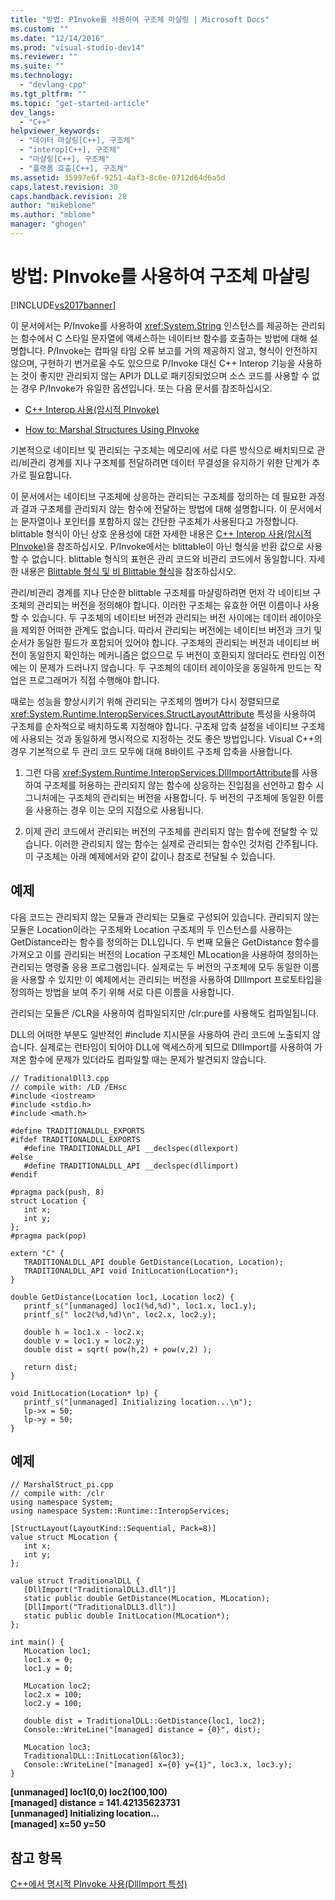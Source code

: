```yaml
---
title: "방법: PInvoke를 사용하여 구조체 마샬링 | Microsoft Docs"
ms.custom: ""
ms.date: "12/14/2016"
ms.prod: "visual-studio-dev14"
ms.reviewer: ""
ms.suite: ""
ms.technology: 
  - "devlang-cpp"
ms.tgt_pltfrm: ""
ms.topic: "get-started-article"
dev_langs: 
  - "C++"
helpviewer_keywords: 
  - "데이터 마샬링[C++], 구조체"
  - "interop[C++], 구조체"
  - "마샬링[C++], 구조체"
  - "플랫폼 호출[C++], 구조체"
ms.assetid: 35997e6f-9251-4af3-8c6e-0712d64d6a5d
caps.latest.revision: 30
caps.handback.revision: 28
author: "mikeblome"
ms.author: "mblome"
manager: "ghogen"
---
```

# 방법: PInvoke를 사용하여 구조체 마샬링
[!INCLUDE[vs2017banner](../assembler/inline/includes/vs2017banner.md)]

이 문서에서는 P\/Invoke를 사용하여 <xref:System.String> 인스턴스를 제공하는 관리되는 함수에서 C 스타일 문자열에 액세스하는 네이티브 함수를 호출하는 방법에 대해 설명합니다.  P\/Invoke는 컴파일 타임 오류 보고를 거의 제공하지 않고, 형식이 안전하지 않으며, 구현하기 번거로울 수도 있으므로 P\/Invoke 대신 C\+\+ Interop 기능을 사용하는 것이 좋지만 관리되지 않는 API가 DLL로 패키징되었으며 소스 코드를 사용할 수 없는 경우 P\/Invoke가 유일한 옵션입니다.  또는 다음 문서를 참조하십시오.  
  
-   [C\+\+ Interop 사용\(암시적 PInvoke\)](../dotnet/using-cpp-interop-implicit-pinvoke.md)  
  
-   [How to: Marshal Structures Using PInvoke](../dotnet/how-to-marshal-structures-using-pinvoke.md)  
  
 기본적으로 네이티브 및 관리되는 구조체는 메모리에 서로 다른 방식으로 배치되므로 관리\/비관리 경계를 지나 구조체를 전달하려면 데이터 무결성을 유지하기 위한 단계가 추가로 필요합니다.  
  
 이 문서에서는 네이티브 구조체에 상응하는 관리되는 구조체를 정의하는 데 필요한 과정과 결과 구조체를 관리되지 않는 함수에 전달하는 방법에 대해 설명합니다.  이 문서에서는 문자열이나 포인터를 포함하지 않는 간단한 구조체가 사용된다고 가정합니다.  blittable 형식이 아닌 상호 운용성에 대한 자세한 내용은 [C\+\+ Interop 사용\(암시적 PInvoke\)](../dotnet/using-cpp-interop-implicit-pinvoke.md)을 참조하십시오.  P\/Invoke에서는 blittable이 아닌 형식을 반환 값으로 사용할 수 없습니다.  blittable 형식의 표현은 관리 코드와 비관리 코드에서 동일합니다.  자세한 내용은 [Blittable 형식 및 비 Blittable 형식](../Topic/Blittable%20and%20Non-Blittable%20Types.md)을 참조하십시오.  
  
 관리\/비관리 경계를 지나 단순한 blittable 구조체를 마샬링하려면 먼저 각 네이티브 구조체의 관리되는 버전을 정의해야 합니다.  이러한 구조체는 유효한 어떤 이름이나 사용할 수 있습니다. 두 구조체의 네이티브 버전과 관리되는 버전 사이에는 데이터 레이아웃을 제외한 어떠한 관계도 없습니다.  따라서 관리되는 버전에는 네이티브 버전과 크기 및 순서가 동일한 필드가 포함되어 있어야 합니다. 구조체의 관리되는 버전과 네이티브 버전이 동일한지 확인하는 메커니즘은 없으므로 두 버전이 호환되지 않더라도 런타임 이전에는 이 문제가 드러나지 않습니다.  두 구조체의 데이터 레이아웃을 동일하게 만드는 작업은 프로그래머가 직접 수행해야 합니다.  
  
 때로는 성능을 향상시키기 위해 관리되는 구조체의 멤버가 다시 정렬되므로 <xref:System.Runtime.InteropServices.StructLayoutAttribute> 특성을 사용하여 구조체를 순차적으로 배치하도록 지정해야 합니다.  구조체 압축 설정을 네이티브 구조체에 사용되는 것과 동일하게 명시적으로 지정하는 것도 좋은 방법입니다. Visual C\+\+의 경우 기본적으로 두 관리 코드 모두에 대해 8바이트 구조체 압축을 사용합니다.  
  
1.  그런 다음 <xref:System.Runtime.InteropServices.DllImportAttribute>를 사용하여 구조체를 허용하는 관리되지 않는 함수에 상응하는 진입점을 선언하고 함수 시그니처에는 구조체의 관리되는 버전을 사용합니다. 두 버전의 구조체에 동일한 이름을 사용하는 경우 이는 모의 지점으로 사용됩니다.  
  
2.  이제 관리 코드에서 관리되는 버전의 구조체를 관리되지 않는 함수에 전달할 수 있습니다. 이러한 관리되지 않는 함수는 실제로 관리되는 함수인 것처럼 간주됩니다.  이 구조체는 아래 예제에서와 같이 값이나 참조로 전달될 수 있습니다.  
  
## 예제  
 다음 코드는 관리되지 않는 모듈과 관리되는 모듈로 구성되어 있습니다.  관리되지 않는 모듈은 Location이라는 구조체와 Location 구조체의 두 인스턴스를 사용하는 GetDistance라는 함수를 정의하는 DLL입니다.  두 번째 모듈은 GetDistance 함수를 가져오고 이를 관리되는 버전의 Location 구조체인 MLocation을 사용하여 정의하는 관리되는 명령줄 응용 프로그램입니다.  실제로는 두 버전의 구조체에 모두 동일한 이름을 사용할 수 있지만 이 예제에서는 관리되는 버전을 사용하여 DllImport 프로토타입을 정의하는 방법을 보여 주기 위해 서로 다른 이름을 사용합니다.  
  
 관리되는 모듈은 \/CLR을 사용하여 컴파일되지만 \/clr:pure를 사용해도 컴파일됩니다.  
  
 DLL의 어떠한 부분도 일반적인 \#include 지시문을 사용하여 관리 코드에 노출되지 않습니다.  실제로는 런타임이 되어야 DLL에 액세스하게 되므로 DllImport를 사용하여 가져온 함수에 문제가 있더라도 컴파일할 때는 문제가 발견되지 않습니다.  
  
```  
// TraditionalDll3.cpp  
// compile with: /LD /EHsc  
#include <iostream>  
#include <stdio.h>  
#include <math.h>  
  
#define TRADITIONALDLL_EXPORTS  
#ifdef TRADITIONALDLL_EXPORTS  
   #define TRADITIONALDLL_API __declspec(dllexport)  
#else  
   #define TRADITIONALDLL_API __declspec(dllimport)  
#endif  
  
#pragma pack(push, 8)  
struct Location {  
   int x;  
   int y;  
};  
#pragma pack(pop)  
  
extern "C" {  
   TRADITIONALDLL_API double GetDistance(Location, Location);  
   TRADITIONALDLL_API void InitLocation(Location*);  
}  
  
double GetDistance(Location loc1, Location loc2) {  
   printf_s("[unmanaged] loc1(%d,%d)", loc1.x, loc1.y);  
   printf_s(" loc2(%d,%d)\n", loc2.x, loc2.y);  
  
   double h = loc1.x - loc2.x;  
   double v = loc1.y = loc2.y;  
   double dist = sqrt( pow(h,2) + pow(v,2) );  
  
   return dist;  
}  
  
void InitLocation(Location* lp) {  
   printf_s("[unmanaged] Initializing location...\n");  
   lp->x = 50;  
   lp->y = 50;  
}  
```  
  
## 예제  
  
```  
// MarshalStruct_pi.cpp  
// compile with: /clr  
using namespace System;  
using namespace System::Runtime::InteropServices;  
  
[StructLayout(LayoutKind::Sequential, Pack=8)]  
value struct MLocation {  
   int x;  
   int y;  
};  
  
value struct TraditionalDLL {  
   [DllImport("TraditionalDLL3.dll")]  
   static public double GetDistance(MLocation, MLocation);  
   [DllImport("TraditionalDLL3.dll")]  
   static public double InitLocation(MLocation*);  
};  
  
int main() {  
   MLocation loc1;  
   loc1.x = 0;  
   loc1.y = 0;  
  
   MLocation loc2;  
   loc2.x = 100;  
   loc2.y = 100;  
  
   double dist = TraditionalDLL::GetDistance(loc1, loc2);  
   Console::WriteLine("[managed] distance = {0}", dist);  
  
   MLocation loc3;  
   TraditionalDLL::InitLocation(&loc3);  
   Console::WriteLine("[managed] x={0} y={1}", loc3.x, loc3.y);  
}  
```  
  
  **\[unmanaged\] loc1\(0,0\) loc2\(100,100\)**  
**\[managed\] distance \= 141.42135623731**  
**\[unmanaged\] Initializing location...**  
**\[managed\] x\=50 y\=50**   
## 참고 항목  
 [C\+\+에서 명시적 PInvoke 사용\(DllImport 특성\)](../dotnet/using-explicit-pinvoke-in-cpp-dllimport-attribute.md)